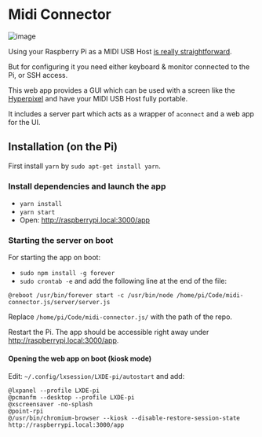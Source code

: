 # Midi Connector

![image](https://user-images.githubusercontent.com/697014/37869427-b15ffd98-2fb7-11e8-9a70-1f79a0e49b65.png)

Using your Raspberry Pi as a MIDI USB Host [is really straightforward](https://stimresp.wordpress.com/2016/02/08/using-a-raspberry-pi-as-usb-midi-host/).

But for configuring it you need either keyboard & monitor connected to the Pi, or SSH access.

This web app provides a GUI which can be used with a screen like the [Hyperpixel](https://shop.pimoroni.com/products/hyperpixel) and have your MIDI USB Host fully portable.

It includes a server part which acts as a wrapper of `aconnect` and a web app for the UI.

## Installation (on the Pi)

First install `yarn` by `sudo apt-get install yarn`.

### Install dependencies and launch the app
- `yarn install`
- `yarn start`
- Open: http://raspberrypi.local:3000/app

### Starting the server on boot

For starting the app on boot:
- `sudo npm install -g forever`
- `sudo crontab -e` and add the following line at the end of the file:
```
@reboot /usr/bin/forever start -c /usr/bin/node /home/pi/Code/midi-connector.js/server/server.js
```
Replace `/home/pi/Code/midi-connector.js/` with the path of the repo.

Restart the Pi. The app should be accessible right away under http://raspberrypi.local:3000/app.

#### Opening the web app on boot (kiosk mode)

Edit: `~/.config/lxsession/LXDE-pi/autostart` and add:
```
@lxpanel --profile LXDE-pi
@pcmanfm --desktop --profile LXDE-pi
@xscreensaver -no-splash
@point-rpi
@/usr/bin/chromium-browser --kiosk --disable-restore-session-state http://raspberrypi.local:3000/app
```
